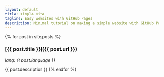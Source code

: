 ```yaml
---
layout: default 
title: simple site
tagline: Easy websites with GitHub Pages
description: Minimal tutorial on making a simple website with GitHub Pages
---
```


{% for post in site.posts %}
### [{{ post.title }}]({{ post.url }})
_lang: {{ post.language }}_

{{ post.description }}
{% endfor %}
